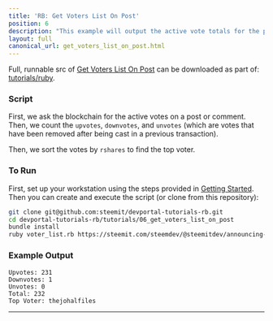 ```yaml
---
title: 'RB: Get Voters List On Post'
position: 6
description: "This example will output the active vote totals for the post/comment passed as an argument to the script."
layout: full
canonical_url: get_voters_list_on_post.html
---              
```

<span class="fa-pull-left top-of-tutorial-repo-link"><span class="first-word">Full</span>, runnable src of [Get Voters List On Post](https://gitlab.syncad.com/hive/devportal/-/tree/master/tutorials/ruby/tutorials/06_get_voters_list_on_post) can be downloaded as part of: [tutorials/ruby](https://gitlab.syncad.com/hive/devportal/-/tree/master/tutorials/ruby).</span>
<br>



### Script

First, we ask the blockchain for the active votes on a post or comment.  Then, we count the `upvotes`, `downvotes`, and `unvotes` (which are votes that have been removed after being cast in a previous transaction).

Then, we sort the votes by `rshares` to find the top voter.

### To Run

First, set up your workstation using the steps provided in [Getting Started](https://developers.steem.io/tutorials-ruby/getting_started).  Then you can create and execute the script (or clone from this repository):

```bash
git clone git@github.com:steemit/devportal-tutorials-rb.git
cd devportal-tutorials-rb/tutorials/06_get_voters_list_on_post
bundle install
ruby voter_list.rb https://steemit.com/steemdev/@steemitdev/announcing-the-steem-developer-portal
```

### Example Output

```
Upvotes: 231
Downvotes: 1
Unvotes: 0
Total: 232
Top Voter: thejohalfiles
```


---
